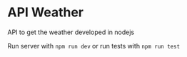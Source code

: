 # API Weather
API to get the weather developed in nodejs

Run server with `npm run dev` or run tests with `npm run test`
